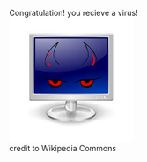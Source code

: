 Congratulation! you recieve a virus!    
![virus](../../../../picture/virus.png)  
credit to Wikipedia Commons  